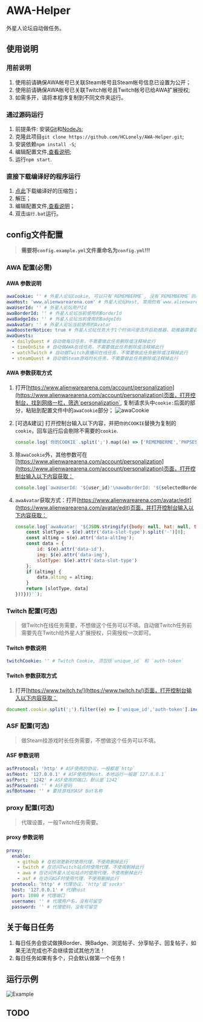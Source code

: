 # AWA-Helper

外星人论坛自动做任务。

## 使用说明

### 用前说明

1. 使用前请确保AWA帐号已关联Steam帐号且Steam帐号信息已设置为公开；
2. 使用前请确保AWA帐号已关联Twitch帐号且Twitch帐号已给AWA扩展授权;
3. 如需多开，请将本程序复制到不同文件夹运行。

### 通过源码运行

1. 前提条件: 安装[Git](https://git-scm.com/downloads)和[NodeJs](https://nodejs.org/zh-cn/download/);
2. 克隆此项目`git clone https://github.com/HCLonely/AWA-Helper.git`;
3. 安装依赖`npm install -S`;
4. 编辑配置文件,[查看说明](#config文件配置);
5. 运行`npm start`.

### 直接下载编译好的程序运行

1. [点此](https://github.com/HCLonely/AWA-Helper/releases/latest)下载编译好的压缩包；
2. 解压；
3. 编辑配置文件,[查看说明](#config文件配置)；
4. 双击`运行.bat`运行。

## config文件配置

> **需要将`config.example.yml`文件重命名为`config.yml`!!!**

### AWA 配置(必需)

#### AWA 参数说明

```yml
awaCookie: '' # 外星人论坛Cookie, 可以只有`REMEMBERME`, 没有`REMEMBERME`则必须有`PHPSESSID`和`sc`, 但会导致连续签到天数获取错误，不会影响其他功能
awaHost: 'www.alienwarearena.com' # 外星人论坛Host, 常用的有`www.alienwarearena.com`和`na.alienwarearena.com`, 默认的没问题就不要改
awaUserId: '' # 外星人论坛用户Id
awaBorderId: '' # 外星人论坛当前使用的BorderId
awaBadgeIds: '' # 外星人论坛当前使用的BadgeIds
awaAvatar: '' # 外星人论坛当前使用的Avatar
awaBoosterNotice: true # 外星人论坛任务大于1个时询问是否开启助推器，助推器需要自行开启！！！
awaQuests:
  - dailyQuest # 自动做每日任务，不需要做此任务删除或注释掉此行
  - timeOnSite # 自动做AWA在线任务，不需要做此任务删除或注释掉此行
  - watchTwitch # 自动做Twitch直播间在线任务，不需要做此任务删除或注释掉此行
  - steamQuest # 自动做Steam游戏时长任务，不需要做此任务删除或注释掉此行
```

#### AWA 参数获取方式

1. 打开[https://www.alienwarearena.com/account/personalization](https://www.alienwarearena.com/account/personalization)页面，打开控制台，找到网络一栏，筛选`personalization`, 复制请求头中`cookie:`后面的部分，粘贴到配置文件中的`awaCookie`部分；
    ![awaCookie](https://github.com/HCLonely/AWA-Helper/raw/main/static/SaMhNF92RY.png)
2. [可选&建议] 打开控制台输入以下内容，并把`你的COOKIE`替换为复制的`cookie`，回车运行后会剔除不需要的`cookie`.

    ```javascript
    console.log(`你的COOKIE`.split(';').map((e) => ['REMEMBERME','PHPSESSID','sc'].includes(e.trim().split('=')[0]) ? e.trim() : null).filter((e) => e).join(';'));
    ```

3. 除`awaCookie`外，其他参数可在[https://www.alienwarearena.com/account/personalization](https://www.alienwarearena.com/account/personalization)页面，打开控制台输入以下内容获取：

    ```javascript
    console.log(`awaUserId: '${user_id}'\nawaBorderId: '${selectedBorder}'\nawaBadgeIds: '${selectedBadges.join(',')}'`);
    ```

4. `awaAvatar`获取方式：打开[https://www.alienwarearena.com/avatar/edit](https://www.alienwarearena.com/avatar/edit)页面，并打开控制台输入以下内容获取：

    ```javascript
    console.log(`awaAvatar: '${JSON.stringify({body: null, hat: null, top: null, item: null, legs: null, top: null, ...Object.fromEntries($.makeArray($('.drag-drop')).map((e) => {
        const slotType = $(e).attr('data-slot-type').split('-')[0];
        const altimg = $(e).attr('data-altImg');
        const data = {
            id: $(e).attr('data-id'),
            img: $(e).attr('data-img'),
            slotType: $(e).attr('data-slot-type')
        };
        if (altimg) {
            data.altimg = altimg;
        }
        return [slotType, data]
    }))})}'`);
    ```

### Twitch 配置(可选)

> 做Twitch在线任务需要，不想做这个任务可以不填。自动做Twitch任务前需要先在Twitch给外星人扩展授权，只需授权一次即可。

#### Twitch 参数说明

```yml
twitchCookie: '' # Twitch Cookie, 须包括`unique_id` 和 `auth-token`
```

#### Twitch 参数获取方式

1. 打开[https://www.twitch.tv/](https://www.twitch.tv/)页面，打开控制台输入以下内容获取：

```javascript
document.cookie.split(';').filter((e) => ['unique_id','auth-token'].includes(e.split('=')[0].trim())).join(';');
```

### ASF 配置(可选)

> 做Steam挂游戏时长任务需要，不想做这个任务可以不填。

#### ASF 参数说明

```yml
asfProtocol: 'http' # ASF使用的协议，一般都是`http`
asfHost: '127.0.0.1' # ASF使用的Host，本地运行一般是`127.0.0.1`
asfPort: '1242' # ASF使用的端口，默认是`1242`
asfPassword: '' # ASF密码
asfBotname: '' # 要挂游戏的ASF Bot名称
```

### proxy 配置(可选)

> 代理设置，一般Twitch任务需要。

#### proxy 参数说明

```yml
proxy:
  enable:
    - github # 在检测更新时使用代理，不使用删掉此行
    - twitch # 在访问Twitch站点时使用代理，不使用删掉此行
    - awa # 在访问外星人论坛站点时使用代理，不使用删掉此行
    - asf # 在访问ASF时使用代理，不使用删掉此行
  protocol: 'http' # 代理协议，'http'或'socks'
  host: '127.0.0.1' # 代理host
  port: 1080 # 代理端口
  username: '' # 代理用户名，没有可留空
  password: '' # 代理密码，没有可留空
```

## 关于每日任务

1. 每日任务会尝试做换Border、换Badge、浏览帖子、分享帖子、回复帖子，如果无法完成也不会继续尝试其他方法！
2. 每日任务如果有多个，只会默认做第一个任务！

## 运行示例

![Example](https://github.com/HCLonely/AWA-Helper/raw/main/static/NORmcaCfEA.png)

## TODO
